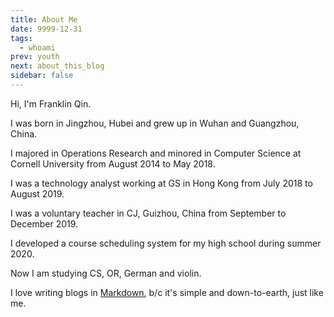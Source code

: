 ```yaml
---
title: About Me
date: 9999-12-31
tags:
  - whoami
prev: youth
next: about_this_blog
sidebar: false
---
```


Hi, I'm Franklin Qin.

<!-- more -->

I was born in Jingzhou, Hubei and grew up in Wuhan and Guangzhou, China.

I majored in Operations Research and minored in Computer Science at Cornell University from August 2014 to May 2018.

I was a technology analyst working at GS in Hong Kong from July 2018 to August 2019.

I was a voluntary teacher in CJ, Guizhou, China from September to December 2019.

I developed a course scheduling system for my high school during summer 2020.

Now I am studying CS, OR, German and violin.

I love writing blogs in [Markdown](https://daringfireball.net/projects/markdown/syntax), b/c it's simple and down-to-earth, just like me.
